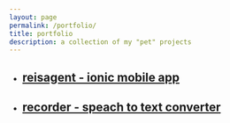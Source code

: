 ```yaml
---
layout: page
permalink: /portfolio/
title: portfolio
description: a collection of my "pet" projects
---
```


<ul class="post-list">
	<li>
		<h2><a class="portfolio_event-title" href="https://github.com/annelledejager/reisagent">
		reisagent - ionic mobile app</a></h2>
	</li>
	<li>
		<h2><a class="portfolio_event-title" href="https://github.com/annelledejager/recorder">
		recorder - speach to text converter</a></h2>
	</li>
</ul>

